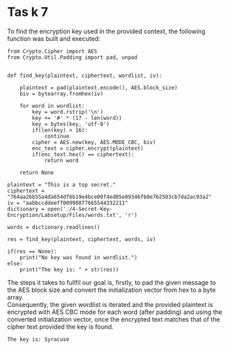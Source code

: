 # Tas   k 7

To find the encryption key used in the provided context, the following function was built and executed:

```
from Crypto.Cipher import AES
from Crypto.Util.Padding import pad, unpad


def find_key(plaintext, ciphertext, wordlist, iv):

    plaintext = pad(plaintext.encode(), AES.block_size)
    biv = bytearray.fromhex(iv)
    
    for word in wordlist:
        key = word.rstrip('\n')
        key += '#' * (17 - len(word))
        key = bytes(key, 'utf-8')
        if(len(key) > 16):
            continue
        cipher = AES.new(key, AES.MODE_CBC, biv)
        enc_text = cipher.encrypt(plaintext)
        if(enc_text.hex() == ciphertext):
            return word

    return None

plaintext = "This is a top secret."
ciphertext = "764aa26b55a4da654df6b19e4bce00f4ed05e09346fb0e762583cb7da2ac93a2"
iv = "aabbccddeeff00998877665544332211"
dictionary = open('./4-Secret-Key-Encryption/Labsetup/Files/words.txt', 'r')

words = dictionary.readlines()

res = find_key(plaintext, ciphertext, words, iv)

if(res == None):
    print("No key was found in wordlist.")
else:
    print("The key is: " + str(res))

```

The steps it takes to fullfil our goal is, firstly, to pad the given message to the AES block size and convert the initialization vector from hex to a byte array.  
Consequently, the given wordlist is iterated and the provided plaintext is encrypted with AES CBC mode for each word (after padding) and using the converted initialization vector, once the encrypted text matches that of the cipher text provided the key is found.

```
The key is: Syracuse
```